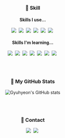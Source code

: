 <div align="center">

### 🔧 Skill
<!--
https://simpleicons.org
<img src="https://img.shields.io/badge/쓰고자하는_텍스트-컬러코드?style=flat-square&logo=simpleicons에서_아이콘이름&logoColor=white"/>&nbsp;
-->

#### Skills I use...
<img src="https://img.shields.io/badge/Python-3766AB?style=flat-square&logo=Python&logoColor=white"/>&nbsp;
<img src="https://img.shields.io/badge/Django-092E20?style=flat-square&logo=Django&logoColor=white"/>&nbsp;
<img src="https://img.shields.io/badge/C++-00599C?style=flat-square&logo=C%2B%2B&logoColor=white"/>&nbsp;
<img src="https://img.shields.io/badge/MySQL-4479A1?style=flat-square&logo=MySQL&logoColor=white"/>&nbsp;
<img src="https://img.shields.io/badge/Git-F05032?style=flat-square&logo=Git&logoColor=white"/>&nbsp;
<img src="https://img.shields.io/badge/GitHub-181717?style=flat-square&logo=GitHub&logoColor=white"/>&nbsp;

#### Skills I'm learning...
<img src="https://img.shields.io/badge/Django rest framework-092E20?style=flat-square&logo=Django&logoColor=white"/>&nbsp;
<img src="https://img.shields.io/badge/Flask-000000?style=flat-square&logo=Flask&logoColor=white"/>&nbsp;
<img src="https://img.shields.io/badge/Nginx-009639?style=flat-square&logo=NGINX&logoColor=white"/>&nbsp;
<img src="https://img.shields.io/badge/Gunicorn-499848?style=flat-square&logo=Gunicorn&logoColor=white"/>&nbsp;
<img src="https://img.shields.io/badge/Postman-FF6C37?style=flat-square&logo=Postman&logoColor=white"/>&nbsp;
<img src="https://img.shields.io/badge/Docker-2496ED?style=flat-square&logo=Docker&logoColor=white"/>&nbsp;
<img src="https://img.shields.io/badge/Amazon Web Service-232F3E?style=flat-square&logo=Amazon AWS&logoColor=white"/>&nbsp;

<br/><br/>

### 🌱 My GitHub Stats
![Gyuhyeon's GitHub stats](https://github-readme-stats.vercel.app/api?username=hgyuhyeon&show_icons=true&theme=nightowl)

<br/><br/>

### 💼 Contact
<a href="mailto:hwgyuhyeon@gmail.com"><img src="https://img.shields.io/badge/Gmail-EA4335?style=flat-square&logo=Gmail&logoColor=white"/></a>&nbsp;
<a href="https://www.linkedin.com/in/gyuhyeon"><img src="https://img.shields.io/badge/LinkedIn-0A66C2?style=flat-square&logo=Gmail&logoColor=white"/></a>&nbsp;

</div>

